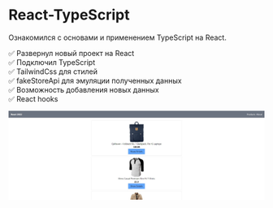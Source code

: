 # React-TypeScript

Ознакомился с основами и применением TypeScript на React.

✅ Развернул новый проект на React  
✅ Подключил TypeScript  
✅ TailwindCss для стилей  
✅ fakeStoreApi для эмуляции полученных данных  
✅ Возможность добавления новых данных  
✅ React hooks  

[![React-TypeScript](https://github.com/8807010/React-TypeScript/blob/master/RT-image.jpg)](https://8807010.github.io/React-TypeScript/)
